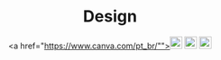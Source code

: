 <div align="center">

# Design

<a href="https://www.canva.com/pt_br/""><img src="https://img.shields.io/badge/Canva-%2300C4CC.svg?style=plastic&logo=Canva&logoColor=white" height="22" alt="Canva"/></a>
<a href="https://www.figma.com"><img src="https://img.shields.io/badge/Figma-%23F24E1E.svg?style=plastic&logo=figma&logoColor=white" height="22" alt="Figma"/></a>
<a href="https://www.gimp.org"><img src="https://img.shields.io/badge/GIMP-657D8B?style=plastic&logo=gimp&logoColor=FFFFFF" height="22" alt="GIMP"/></a>

</div>
